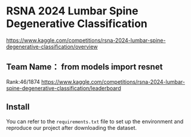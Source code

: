 # RSNA 2024 Lumbar Spine Degenerative Classification
https://www.kaggle.com/competitions/rsna-2024-lumbar-spine-degenerative-classification/overview

## Team Name： from models import resnet
Rank:46/1874
https://www.kaggle.com/competitions/rsna-2024-lumbar-spine-degenerative-classification/leaderboard

## Install
You can refer to the `requirements.txt` file to set up the environment and reproduce our project after downloading the dataset.
